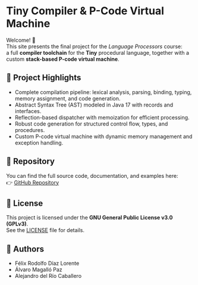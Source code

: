 # Tiny Compiler & P-Code Virtual Machine

Welcome! 👋  
This site presents the final project for the *Language Processors* course:  
a full **compiler toolchain** for the **Tiny** procedural language, together with a custom **stack-based P-code virtual machine**.

## 🚀 Project Highlights
- Complete compilation pipeline: lexical analysis, parsing, binding, typing, memory assignment, and code generation.  
- Abstract Syntax Tree (AST) modeled in Java 17 with records and interfaces.  
- Reflection-based dispatcher with memoization for efficient processing.  
- Robust code generation for structured control flow, types, and procedures.  
- Custom P-code virtual machine with dynamic memory management and exception handling.  

## 📂 Repository
You can find the full source code, documentation, and examples here:  
👉 [GitHub Repository](https://github.com/amagallo/tiny-compiler)

## 📝 License
This project is licensed under the **GNU General Public License v3.0 (GPLv3)**.  
See the [LICENSE](LICENSE) file for details.

## 👥 Authors
- Félix Rodolfo Díaz Lorente
- Álvaro Magalló Paz
- Alejandro del Río Caballero
